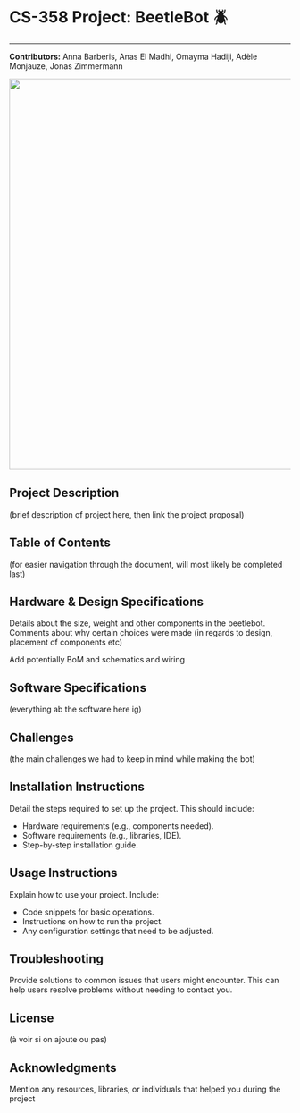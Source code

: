 # CS-358 Project: BeetleBot :beetle:

---

**Contributors:** Anna Barberis, Anas El Madhi, Omayma Hadiji, Adèle Monjauze, Jonas Zimmermann

<p align="center"><img src="documentation/full_bot_animation.gif" width=700></p>

## Project Description

(brief description of project here, then link the project proposal)

## Table of Contents

(for easier navigation through the document, will most likely be completed last)

## Hardware & Design Specifications

Details about the size, weight and other components in the beetlebot. Comments about why certain choices were made (in regards to design, placement of components etc)

Add potentially BoM and schematics and wiring

## Software Specifications

(everything ab the software here ig)

## Challenges

(the main challenges we had to keep in mind while making the bot)

## Installation Instructions

Detail the steps required to set up the project. This should include:

- Hardware requirements (e.g., components needed).
- Software requirements (e.g., libraries, IDE).
- Step-by-step installation guide.

## Usage Instructions

Explain how to use your project. Include:

- Code snippets for basic operations.
- Instructions on how to run the project.
- Any configuration settings that need to be adjusted.

## Troubleshooting 

Provide solutions to common issues that users might encounter. This can help users resolve problems without needing to contact you.

## License

(à voir si on ajoute ou pas)

## Acknowledgments

Mention any resources, libraries, or individuals that helped you during the project